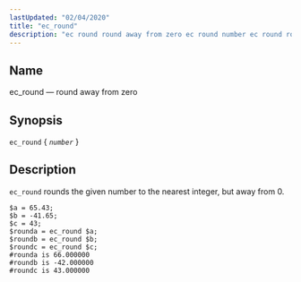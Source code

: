 ```yaml
---
lastUpdated: "02/04/2020"
title: "ec_round"
description: "ec round round away from zero ec round number ec round rounds the given number to the nearest integer but away from 0 Example 16 90 ec round example..."
---
```


<a name="sieve.ref.ec_round"></a> 
## Name

ec_round — round away from zero

## Synopsis

`ec_round` { *`number`* }

<a name="idp30467808"></a> 
## Description

`ec_round` rounds the given number to the nearest integer, but away from 0.

<a name="example.ec_round"></a> 


```
$a = 65.43;
$b = -41.65;
$c = 43;
$rounda = ec_round $a;
$roundb = ec_round $b;
$roundc = ec_round $c;
#rounda is 66.000000
#roundb is -42.000000
#roundc is 43.000000
```